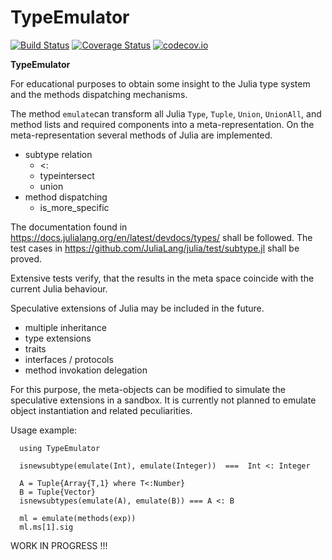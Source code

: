 # TypeEmulator

[![Build Status](https://travis-ci.org/KlausC/TypeEmulator.jl.svg?branch=master)](https://travis-ci.org/KlausC/TypeEmulator.jl)
[![Coverage Status](https://coveralls.io/repos/KlausC/TypeEmulator.jl/badge.svg?branch=master&service=github)](https://coveralls.io/github/KlausC/TypeEmulator.jl?branch=master)
[![codecov.io](http://codecov.io/github/KlausC/TypeEmulator.jl/coverage.svg?branch=master)](http://codecov.io/github/KlausC/TypeEmulator.jl?branch=master)

**TypeEmulator**

For educational purposes to obtain some insight to the Julia type system and the methods dispatching mechanisms.

 The method `emulate`can transform all Julia `Type`, `Tuple`, `Union`, `UnionAll`, and method lists and required components into a meta-representation. On the meta-representation several methods of Julia are implemented.
 
- subtype relation 
  - <:
  - typeintersect
  - union
- method dispatching
  - is_more_specific

The documentation found in https://docs.julialang.org/en/latest/devdocs/types/ shall be followed.
The test cases in https://github.com/JuliaLang/julia/test/subtype.jl shall be proved.

Extensive tests verify, that the results in the meta space coincide with the current Julia behaviour.

Speculative extensions of Julia may be included in the future.
- multiple inheritance
- type extensions
- traits
- interfaces / protocols
- method invokation delegation

For this purpose, the meta-objects can be modified to simulate the speculative extensions in a sandbox.
It is currently not planned to emulate object instantiation and related peculiarities.

Usage example:

```
  using TypeEmulator
  
  isnewsubtype(emulate(Int), emulate(Integer))  ===  Int <: Integer
  
  A = Tuple{Array{T,1} where T<:Number}
  B = Tuple{Vector}
  isnewsubtypes(emulate(A), emulate(B)) === A <: B
  
  ml = emulate(methods(exp))
  ml.ms[1].sig
```

WORK IN PROGRESS !!!

